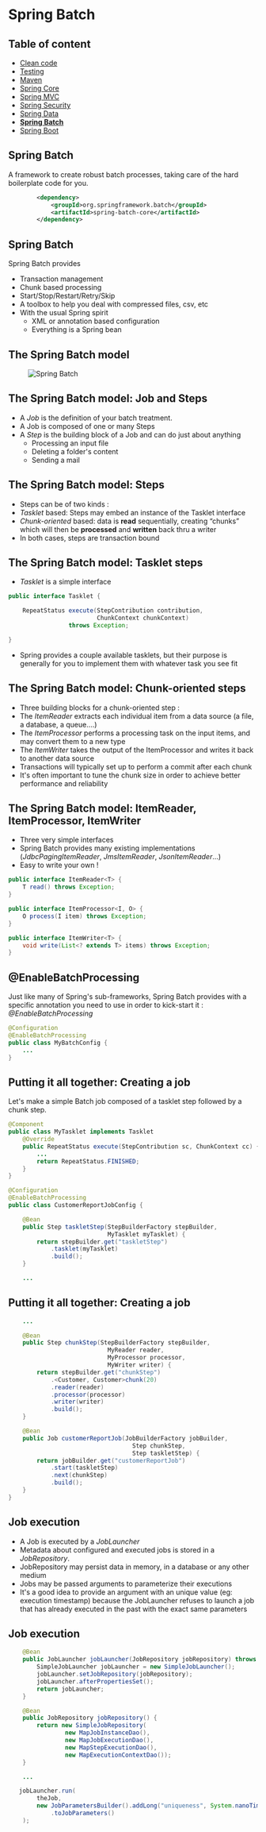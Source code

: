 # Spring Batch

<!-- .slide: class="page-title" -->



## Table of content

<!-- .slide: class="toc" -->

- [Clean code](#/1)
- [Testing](#/2)
- [Maven](#/3)
- [Spring Core](#/4)
- [Spring MVC](#/5)
- [Spring Security](#/6)
- [Spring Data](#/7)
- **[Spring Batch](#/8)**
- [Spring Boot](#/9)



## Spring Batch

A framework to create robust batch processes, taking care of the hard boilerplate code for you.

```xml
        <dependency>
            <groupId>org.springframework.batch</groupId>
            <artifactId>spring-batch-core</artifactId>
        </dependency>
```



## Spring Batch

Spring Batch provides

- Transaction management
- Chunk based processing
- Start/Stop/Restart/Retry/Skip
- A toolbox to help you deal with compressed files, csv, etc
- With the usual Spring spirit
  - XML or annotation based configuration
  - Everything is a Spring bean



## The Spring Batch model

<figure>
    <img src="ressources/08_spring_batch/spring-batch.png" alt="Spring Batch" />
</figure>



## The Spring Batch model: Job and Steps

- A *Job* is the definition of your batch treatment.
- A Job is composed of one or many Steps
- A *Step* is the building block of a Job and can do just about anything
  - Processing an input file
  - Deleting a folder's content
  - Sending a mail




## The Spring Batch model: Steps

- Steps can be of two kinds :
 - *Tasklet* based: Steps may embed an instance of the Tasklet interface 
 - *Chunk-oriented* based: data is **read** sequentially, creating “chunks” which will then be **processed** and **written** back thru a writer
- In both cases, steps are transaction bound



## The Spring Batch model: Tasklet steps

- *Tasklet* is a simple interface 

```java
public interface Tasklet {

	RepeatStatus execute(StepContribution contribution, 
                         ChunkContext chunkContext) 
                 throws Exception;

}
```

- Spring provides a couple available tasklets, but their purpose is generally for you to implement them with whatever task you see fit



## The Spring Batch model: Chunk-oriented steps

- Three building blocks for a chunk-oriented step :
 - The *ItemReader* extracts each individual item from a data source (a file, a database, a queue....)
 - The *ItemProcessor* performs a processing task on the input items, and may convert them to a new type
 - The *ItemWriter* takes the output of the ItemProcessor and writes it back to another data source
- Transactions will typically set up to perform a commit after each chunk
- It's often important to tune the chunk size in order to achieve better performance and reliability



## The Spring Batch model: ItemReader, ItemProcessor, ItemWriter

- Three very simple interfaces
- Spring Batch provides many existing implementations (*JdbcPagingItemReader*, *JmsItemReader*, *JsonItemReader*...)
- Easy to write your own !

```java
public interface ItemReader<T> {
	T read() throws Exception;
}

public interface ItemProcessor<I, O> {
	O process(I item) throws Exception;
}

public interface ItemWriter<T> {
	void write(List<? extends T> items) throws Exception;
}
```



## @EnableBatchProcessing

Just like many of Spring's sub-frameworks, Spring Batch provides with a specific annotation you need to use in order to kick-start it : *@EnableBatchProcessing*

```java
@Configuration
@EnableBatchProcessing
public class MyBatchConfig {
    ...
}
```




## Putting it all together: Creating a job

Let's make a simple Batch job composed of a tasklet step followed by a chunk step.

```java
@Component
public class MyTasklet implements Tasklet
    @Override
    public RepeatStatus execute(StepContribution sc, ChunkContext cc) {
        ...
        return RepeatStatus.FINISHED;
    }
}

@Configuration
@EnableBatchProcessing
public class CustomerReportJobConfig {

    @Bean
    public Step taskletStep(StepBuilderFactory stepBuilder, 
                            MyTasklet myTasklet) {
        return stepBuilder.get("taskletStep")
            .tasklet(myTasklet)
            .build();
    }

    ...

```



## Putting it all together: Creating a job

```java
    ...

    @Bean
    public Step chunkStep(StepBuilderFactory stepBuilder, 
                            MyReader reader, 
                            MyProcessor processor, 
                            MyWriter writer) {
        return stepBuilder.get("chunkStep")
            .<Customer, Customer>chunk(20)
            .reader(reader)
            .processor(processor)
            .writer(writer)
            .build();
    }

    @Bean
    public Job customerReportJob(JobBuilderFactory jobBuilder,
                                   Step chunkStep,
                                   Step taskletStep) {
        return jobBuilder.get("customerReportJob")
            .start(taskletStep)
            .next(chunkStep)
            .build();
    }
}

```



## Job execution

- A Job is executed by a *JobLauncher*
- Metadata about configured and executed jobs is stored in a *JobRepository*.
- JobRepository may persist data in memory, in a database or any other medium
- Jobs may be passed arguments to parameterize their executions
- It's a good idea to provide an argument with an unique value (eg: execution timestamp) because the JobLauncher refuses to launch a job that has already executed in the past with the exact same parameters



## Job execution

```java
    @Bean
    public JobLauncher jobLauncher(JobRepository jobRepository) throws Exception {
        SimpleJobLauncher jobLauncher = new SimpleJobLauncher();
        jobLauncher.setJobRepository(jobRepository);
        jobLauncher.afterPropertiesSet();
        return jobLauncher;
    }

    @Bean
    public JobRepository jobRepository() {
        return new SimpleJobRepository(
                new MapJobInstanceDao(), 
                new MapJobExecutionDao(), 
                new MapStepExecutionDao(), 
                new MapExecutionContextDao());
    }

    ...

   jobLauncher.run(
        theJob,
        new JobParametersBuilder().addLong("uniqueness", System.nanoTime())
            .toJobParameters()
    );
```



<!-- .slide: class="page-tp9" -->



<!-- .slide: class="page-questions" -->
